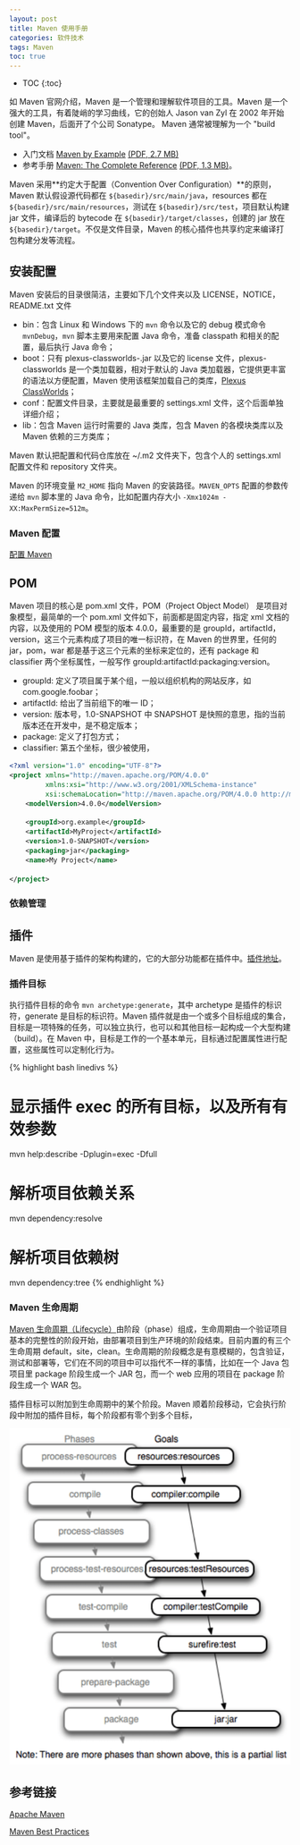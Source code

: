 ```yaml
---
layout: post
title: Maven 使用手册
categories: 软件技术
tags: Maven
toc: true
---
```


* TOC
{:toc}


如 Maven 官网介绍，Maven 是一个管理和理解软件项目的工具。Maven 是一个强大的工具，有着陡峭的学习曲线，它的创始人 J​​ason van Zyl 在 2002 年开始创建 Maven，后面开了个公司 Sonatype。
Maven 通常被理解为一个 "build tool"。

* 入门文档 [Maven by Example](https://books.sonatype.com/mvnex-book/reference/index.html) [(PDF, 2.7 MB)](/assets/file/mvnref-pdf.pdf) 
* 参考手册 [Maven: The Complete Reference](https://books.sonatype.com/mvnref-book/reference/index.html) [(PDF, 1.3 MB)](/assets/file/mvnref-pdf.pdf)。

Maven 采用**约定大于配置（Convention Over Configuration）**的原则，Maven 默认假设源代码都在 `${basedir}/src/main/java`，resources 都在 `${basedir}/src/main/resources`，测试在 `${basedir}/src/test`，项目默认构建 jar 文件，编译后的 bytecode 在 `${basedir}/target/classes`，创建的 jar 放在 `${basedir}/target`。不仅是文件目录，Maven 的核心插件也共享约定来编译打包构建分发等流程。

## 安装配置

Maven 安装后的目录很简洁，主要如下几个文件夹以及 LICENSE，NOTICE，README.txt 文件

* bin：包含 Linux 和 Windows 下的 `mvn` 命令以及它的 debug 模式命令 `mvnDebug`，`mvn` 脚本主要用来配置 Java 命令，准备 classpath 和相关的配置，最后执行 Java 命令；
* boot：只有 plexus-classworlds-<version>.jar 以及它的 license 文件，plexus-classworlds 是一个类加载器，相对于默认的 Java 类加载器，它提供更丰富的语法以方便配置，Maven 使用该框架加载自己的类库，[Plexus ClassWorlds](http://codehaus-plexus.github.io/plexus-classworlds/)；
* conf：配置文件目录，主要就是最重要的 settings.xml 文件，这个后面单独详细介绍；
* lib：包含 Maven 运行时需要的 Java 类库，包含 Maven 的各模块类库以及 Maven 依赖的三方类库；

Maven 默认把配置和代码仓库放在 ~/.m2 文件夹下，包含个人的 settings.xml 配置文件和 repository 文件夹。

Maven 的环境变量 `M2_HOME` 指向 Maven 的安装路径。`MAVEN_OPTS` 配置的参数传递给 `mvn` 脚本里的 Java 命令，比如配置内存大小 `-Xmx1024m -XX:MaxPermSize=512m`。

### Maven 配置

[配置 Maven](https://maven.apache.org/configure.html)

## POM

Maven 项目的核心是 pom.xml 文件，POM（Project Object Model） 是项目对象模型，最简单的一个 pom.xml 文件如下，前面都是固定内容，指定 xml 文档的内容，以及使用的 POM 模型的版本 4.0.0，最重要的是 groupId，artifactId，version，这三个元素构成了项目的唯一标识符，在 Maven 的世界里，任何的 jar，pom，war 都是基于这三个元素的坐标来定位的，还有 package 和 classifier 两个坐标属性，一般写作 groupId:artifactId:packaging:version。

* groupId: 定义了项目属于某个组，一般以组织机构的网站反序，如 com.google.foobar；
* artifactId: 给出了当前组下的唯一 ID；
* version: 版本号，1.0-SNAPSHOT 中 SNAPSHOT 是快照的意思，指的当前版本还在开发中，是不稳定版本；
* package: 定义了打包方式；
* classifier: 第五个坐标，很少被使用，

``` xml
<?xml version="1.0" encoding="UTF-8"?>
<project xmlns="http://maven.apache.org/POM/4.0.0"
         xmlns:xsi="http://www.w3.org/2001/XMLSchema-instance"
         xsi:schemaLocation="http://maven.apache.org/POM/4.0.0 http://maven.apache.org/xsd/maven-4.0.0.xsd">
    <modelVersion>4.0.0</modelVersion>

    <groupId>org.example</groupId>
    <artifactId>MyProject</artifactId>
    <version>1.0-SNAPSHOT</version>
    <packaging>jar</packaging>
    <name>My Project</name>

</project>
```

### 依赖管理


## 插件

Maven 是使用基于插件的架构构建的，它的大部分功能都在插件中。[插件地址](https://maven.apache.org/plugins/)。

### 插件目标

执行插件目标的命令 `mvn archetype:generate`，其中 archetype 是插件的标识符，generate 是目标的标识符。Maven 插件就是由一个或多个目标组成的集合，
目标是一项特殊的任务，可以独立执行，也可以和其他目标一起构成一个大型构建（build）。在 Maven 中，目标是工作的一个基本单元，目标通过配置属性进行配置，这些属性可以定制化行为。

{% highlight bash linedivs %}
# 显示插件 exec 的所有目标，以及所有有效参数
mvn help:describe -Dplugin=exec -Dfull

# 解析项目依赖关系
mvn dependency:resolve

# 解析项目依赖树
mvn dependency:tree
{% endhighlight %}


### Maven 生命周期

[Maven 生命周期（Lifecycle）](https://maven.apache.org/guides/introduction/introduction-to-the-lifecycle.html)由阶段（phase）组成，生命周期由一个验证项目基本的完整性的阶段开始，由部署项目到生产环境的阶段结束。目前内置的有三个生命周期 default，site，clean。生命周期的阶段概念是有意模糊的，包含验证，测试和部署等，它们在不同的项目中可以指代不一样的事情，比如在一个 Java 包项目里 package 阶段生成一个 JAR 包，而一个 web 应用的项目在 package 阶段生成一个 WAR 包。

插件目标可以附加到生命周期中的某个阶段。Maven 顺着阶段移动，它会执行阶段中附加的插件目标，每个阶段都有零个到多个目标，

![Maven Lifecycle](/assets/img/post/maven-lifecycle.png)

## 参考链接

[Apache Maven](https://maven.apache.org/)

[Maven Best Practices](http://www.kyleblaney.com/maven-best-practices)

